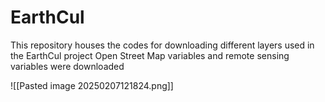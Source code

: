 # EarthCul
This repository houses the codes for downloading different layers used in the EarthCul project
Open Street Map variables and remote sensing variables were downloaded

![[Pasted image 20250207121824.png]]
